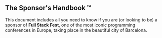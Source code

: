 ## The Sponsor's Handbook ™

This document includes all you need to know if you are \(or looking to be\) a sponsor of **Full Stack Fest**, one of the most iconic programming conferences in Europe, taking place in the beautiful city of Barcelona.
